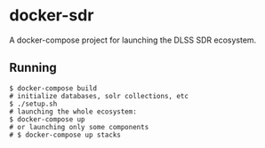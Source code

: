 # docker-sdr

A docker-compose project for launching the DLSS SDR ecosystem.

## Running

```
$ docker-compose build
# initialize databases, solr collections, etc
$ ./setup.sh
# launching the whole ecosystem:
$ docker-compose up
# or launching only some components
# $ docker-compose up stacks
```
